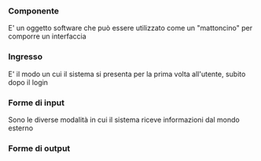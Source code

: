 ### **Componente**

E' un oggetto software che può essere utilizzato come un "mattoncino" per comporre un interfaccia
### **Ingresso**

E' il modo un cui il sistema si presenta per la prima volta all'utente, subito dopo il login
### **Forme di input**

Sono le diverse modalità in cui il sistema riceve informazioni dal mondo esterno
### **Forme di output**

